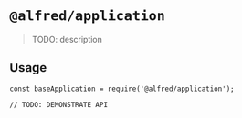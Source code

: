 # `@alfred/application`

> TODO: description

## Usage

```
const baseApplication = require('@alfred/application');

// TODO: DEMONSTRATE API
```
